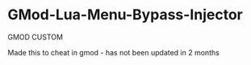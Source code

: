 # GMod-Lua-Menu-Bypass-Injector
GMOD CUSTOM


Made this to cheat in gmod - has not been updated in 2 months
